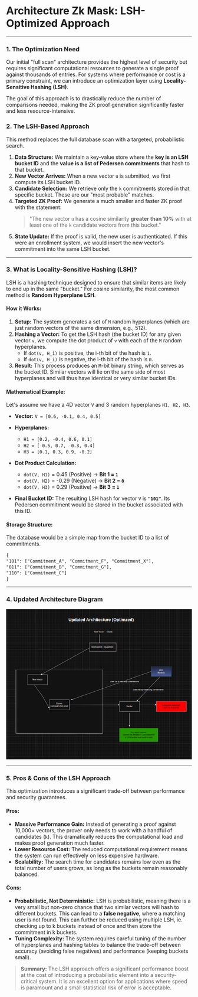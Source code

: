 # Architecture Zk Mask: LSH-Optimized Approach

---

### 1. The Optimization Need

Our initial "full scan" architecture provides the highest level of security but requires significant computational resources to generate a single proof against thousands of entries. For systems where performance or cost is a primary constraint, we can introduce an optimization layer using **Locality-Sensitive Hashing (LSH)**.

The goal of this approach is to drastically reduce the number of comparisons needed, making the ZK proof generation significantly faster and less resource-intensive.

### 2. The LSH-Based Approach

This method replaces the full database scan with a targeted, probabilistic search.

1.  **Data Structure:** We maintain a key-value store where the **key is an LSH bucket ID** and the **value is a list of Pedersen commitments** that hash to that bucket.
2.  **New Vector Arrives:** When a new vector `u` is submitted, we first compute its LSH bucket ID.
3.  **Candidate Selection:** We retrieve only the `k` commitments stored in that specific bucket. These are our "most probable" matches.
4.  **Targeted ZK Proof:** We generate a much smaller and faster ZK proof with the statement:
    > "The new vector `u` has a cosine similarity **greater than 10%** with at least one of the `k` candidate vectors from this bucket."
5.  **State Update:** If the proof is valid, the new user is authenticated. If this were an enrollment system, we would insert the new vector's commitment into the same LSH bucket.

---

### 3. What is Locality-Sensitive Hashing (LSH)?

LSH is a hashing technique designed to ensure that similar items are likely to end up in the same "bucket." For cosine similarity, the most common method is **Random Hyperplane LSH**.

#### How it Works:

1.  **Setup:** The system generates a set of `M` random hyperplanes (which are just random vectors of the same dimension, e.g., 512).
2.  **Hashing a Vector:** To get the LSH hash (the bucket ID) for any given vector `v`, we compute the dot product of `v` with each of the `M` random hyperplanes.
    *   If `dot(v, H_i)` is positive, the i-th bit of the hash is `1`.
    *   If `dot(v, H_i)` is negative, the i-th bit of the hash is `0`.
3.  **Result:** This process produces an `M`-bit binary string, which serves as the bucket ID. Similar vectors will lie on the same side of most hyperplanes and will thus have identical or very similar bucket IDs.

#### Mathematical Example:

Let's assume we have a 4D vector `V` and 3 random hyperplanes `H1, H2, H3`.

*   **Vector:** `V = [0.6, -0.1, 0.4, 0.5]`
*   **Hyperplanes:**
    *   `H1 = [0.2, -0.4, 0.6, 0.1]`
    *   `H2 = [-0.5, 0.7, -0.3, 0.4]`
    *   `H3 = [0.1, 0.3, 0.9, -0.2]`

*   **Dot Product Calculation:**
    *   `dot(V, H1)` = 0.45  (Positive) -> **Bit 1 = `1`**
    *   `dot(V, H2)` = -0.29 (Negative) -> **Bit 2 = `0`**
    *   `dot(V, H3)` = 0.29  (Positive) -> **Bit 3 = `1`**

*   **Final Bucket ID:** The resulting LSH hash for vector `V` is **`"101"`**. Its Pedersen commitment would be stored in the bucket associated with this ID.

#### Storage Structure:

The database would be a simple map from the bucket ID to a list of commitments.

```
{
"101": ["Commitment_A", "Commitment_F", "Commitment_X"],
"011": ["Commitment_B", "Commitment_G"],
"110": ["Commitment_C"]
}
```


---

### 4. Updated Architecture Diagram


![Updated LSH Architecture](./updated_architecture.png)

---

### 5. Pros & Cons of the LSH Approach

This optimization introduces a significant trade-off between performance and security guarantees.

#### Pros:

*   **Massive Performance Gain:** Instead of generating a proof against 10,000+ vectors, the prover only needs to work with a handful of candidates (`k`). This dramatically reduces the computational load and makes proof generation much faster.
*   **Lower Resource Cost:** The reduced computational requirement means the system can run effectively on less expensive hardware.
*   **Scalability:** The search time for candidates remains low even as the total number of users grows, as long as the buckets remain reasonably balanced.

#### Cons:

*   **Probabilistic, Not Deterministic:** LSH is probabilistic, meaning there is a very small but non-zero chance that two similar vectors will hash to different buckets. This can lead to a **false negative**, where a matching user is not found. This can further be reduced using multiple LSH, ie. checking up to k buckets instead of once and then store the commitment in k buckets.
*   **Tuning Complexity:** The system requires careful tuning of the number of hyperplanes and hashing tables to balance the trade-off between accuracy (avoiding false negatives) and performance (keeping buckets small).

> **Summary:** The LSH approach offers a significant performance boost at the cost of introducing a probabilistic element into a security-critical system. It is an excellent option for applications where speed is paramount and a small statistical risk of error is acceptable.
